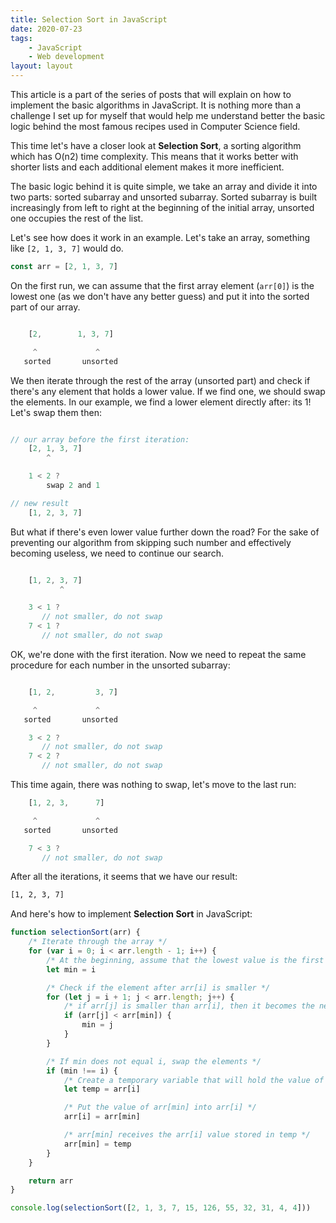 ```yaml
---
title: Selection Sort in JavaScript
date: 2020-07-23
tags:
    - JavaScript
    - Web development
layout: layout
---
```


This article is a part of the series of posts that will explain on how to implement the basic algorithms in JavaScript. It is nothing more than a challenge I set up for myself that would help me understand better the basic logic behind the most famous recipes used in Computer Science field.

This time let's have a closer look at **Selection Sort**, a sorting algorithm which has O(n2) time complexity. This means that it works better with shorter lists and each additional element makes it more inefficient.

The basic logic behind it is quite simple, we take an array and divide it into two parts: sorted subarray and unsorted subarray. Sorted subarray is built increasingly from left to right at the beginning of the initial array, unsorted one occupies the rest of the list.

Let's see how does it work in an example. Let's take an array, something like `[2, 1, 3, 7]` would do.

```javascript
const arr = [2, 1, 3, 7]
```

On the first run, we can assume that the first array element (`arr[0]`) is the lowest one (as we don't have any better guess) and put it into the sorted part of our array.

```javascript

	[2,        1, 3, 7]

     ^			   ^
   sorted		unsorted

```

We then iterate through the rest of the array (unsorted part) and check if there's any element that holds a lower value. If we find one, we should swap the elements. In our example, we find a lower element directly after: its 1! Let's swap them then:

```javascript

// our array before the first iteration:
	[2, 1, 3, 7]
        ^

	1 < 2 ?
		swap 2 and 1

// new result
	[1, 2, 3, 7]

```

But what if there's even lower value further down the road? For the sake of preventing our algorithm from skipping such number and effectively becoming useless, we need to continue our search.

```javascript

	[1, 2, 3, 7]
	       ^

	3 < 1 ?
	   // not smaller, do not swap
	7 < 1 ?
	   // not smaller, do not swap
```

OK, we're done with the first iteration. Now we need to repeat the same procedure for each number in the unsorted subarray:

```javascript

	[1, 2,         3, 7]

     ^			   ^
   sorted		unsorted

	3 < 2 ?
	   // not smaller, do not swap
	7 < 2 ?
	   // not smaller, do not swap
```

This time again, there was nothing to swap, let's move to the last run:

```javascript
	[1, 2, 3,      7]

     ^			   ^
   sorted		unsorted

	7 < 3 ?
	   // not smaller, do not swap
```

After all the iterations, it seems that we have our result:

```bash
[1, 2, 3, 7]
```

And here's how to implement **Selection Sort** in JavaScript:

```javascript
function selectionSort(arr) {
    /* Iterate through the array */
    for (var i = 0; i < arr.length - 1; i++) {
        /* At the beginning, assume that the lowest value is the first element */
        let min = i

        /* Check if the element after arr[i] is smaller */
        for (let j = i + 1; j < arr.length; j++) {
            /* if arr[j] is smaller than arr[i], then it becomes the new minimum */
            if (arr[j] < arr[min]) {
                min = j
            }
        }

        /* If min does not equal i, swap the elements */
        if (min !== i) {
            /* Create a temporary variable that will hold the value of arr[i] */
            let temp = arr[i]

            /* Put the value of arr[min] into arr[i] */
            arr[i] = arr[min]

            /* arr[min] receives the arr[i] value stored in temp */
            arr[min] = temp
        }
    }

    return arr
}

console.log(selectionSort([2, 1, 3, 7, 15, 126, 55, 32, 31, 4, 4]))
```
